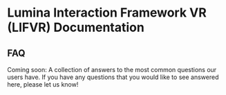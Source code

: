# Lumina Interaction Framework VR (LIFVR) Documentation

## FAQ

Coming soon: A collection of answers to the most common questions our users have.
If you have any questions that you would like to see answered here, please let us know! 


